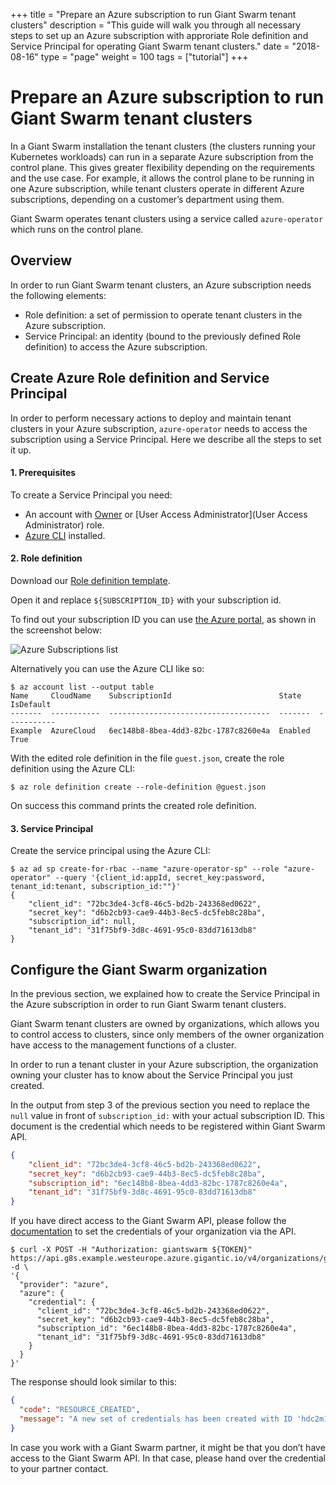 +++
title = "Prepare an Azure subscription to run Giant Swarm tenant clusters"
description = "This guide will walk you through all necessary steps to set up an Azure subscription with approriate Role definition and Service Principal for operating Giant Swarm tenant clusters."
date = "2018-08-16"
type = "page"
weight = 100
tags = ["tutorial"]
+++

# Prepare an Azure subscription to run Giant Swarm tenant clusters

In a Giant Swarm installation the tenant clusters (the clusters running your Kubernetes workloads) can run in a separate Azure subscription from the control plane. This gives greater flexibility depending on the requirements and the use case. For example, it allows the control plane to be running in one Azure subscription, while tenant clusters operate in different Azure subscriptions, depending on a customer’s department using them.

Giant Swarm operates tenant clusters using a service called `azure-operator` which runs on the control plane.

## Overview

In order to run Giant Swarm tenant clusters, an Azure subscription needs the following elements:

- Role definition: a set of permission to operate tenant clusters in the Azure subscription.
- Service Principal: an identity (bound to the previously defined Role definition) to access the Azure subscription.

## Create Azure Role definition and Service Principal

In order to perform necessary actions to deploy and maintain tenant clusters in your Azure subscription, `azure-operator` needs to access the subscription using a Service Principal.
Here we describe all the steps to set it up.

#### 1. Prerequisites

To create a Service Principal you need:

- An account with [Owner](https://docs.microsoft.com/en-us/azure/role-based-access-control/built-in-roles#owner) or [User Access Administrator](User Access Administrator) role.
- [Azure CLI](https://docs.microsoft.com/en-us/cli/azure/install-azure-cli) installed.

#### 2. Role definition

Download our [Role definition template](https://raw.githubusercontent.com/giantswarm/azure-operator/master/policies/guest.tmpl.json).

Open it and replace `${SUBSCRIPTION_ID}` with your subscription id.

To find out your subscription ID you can use [the Azure portal](https://portal.azure.com/#blade/Microsoft_Azure_Billing/SubscriptionsBlade), as shown in the screenshot below:

![Azure Subscriptions list](/img/azure-subscriptions-list.png)

Alternatively you can use the Azure CLI like so:

```nohighlight
$ az account list --output table
Name     CloudName    SubscriptionId                        State    IsDefault
-------  -----------  ------------------------------------  -------  -----------
Example  AzureCloud   6ec148b8-8bea-4dd3-82bc-1787c8260e4a  Enabled  True
```

With the edited role definition in the file `guest.json`, create the role definition using the Azure CLI:

```nohighlight
$ az role definition create --role-definition @guest.json
```

On success this command prints the created role definition.

#### 3. Service Principal

Create the service principal using the Azure CLI:

```nohighlight
$ az ad sp create-for-rbac --name "azure-operator-sp" --role "azure-operator" --query '{client_id:appId, secret_key:password, tenant_id:tenant, subscription_id:""}'
{
    "client_id": "72bc3de4-3cf8-46c5-bd2b-243368ed0622",
    "secret_key": "d6b2cb93-cae9-44b3-8ec5-dc5feb8c28ba",
    "subscription_id": null,
    "tenant_id": "31f75bf9-3d8c-4691-95c0-83dd71613db8"
}
```

## Configure the Giant Swarm organization

In the previous section, we explained how to create the Service Principal in the Azure subscription in order to run Giant Swarm tenant clusters.

Giant Swarm tenant clusters are owned by organizations, which allows you to control access to clusters, since only members of the owner organization have access to the management functions of a cluster.

In order to run a tenant cluster in your Azure subscription, the organization owning your cluster has to know about the Service Principal you just created.

In the output from step 3 of the previous section you need to replace the `null` value in front of `subscription_id:` with your actual subscription ID. This document is the credential which needs to be registered within Giant Swarm API.

```json
{
    "client_id": "72bc3de4-3cf8-46c5-bd2b-243368ed0622",
    "secret_key": "d6b2cb93-cae9-44b3-8ec5-dc5feb8c28ba",
    "subscription_id": "6ec148b8-8bea-4dd3-82bc-1787c8260e4a",
    "tenant_id": "31f75bf9-3d8c-4691-95c0-83dd71613db8"
}
```

If you have direct access to the Giant Swarm API, please follow the [documentation](https://docs.giantswarm.io/api/#operation/addCredentials) to set the credentials of your organization via the API.

```nohighlight
$ curl -X POST -H "Authorization: giantswarm ${TOKEN}" https://api.g8s.example.westeurope.azure.gigantic.io/v4/organizations/giantswarm/credentials -d \
'{
  "provider": "azure",
  "azure": {
    "credential": {
      "client_id": "72bc3de4-3cf8-46c5-bd2b-243368ed0622",
      "secret_key": "d6b2cb93-cae9-44b3-8ec5-dc5feb8c28ba",
      "subscription_id": "6ec148b8-8bea-4dd3-82bc-1787c8260e4a",
      "tenant_id": "31f75bf9-3d8c-4691-95c0-83dd71613db8"
    }
  }
}'
```

The response should look similar to this:

```json
{
  "code": "RESOURCE_CREATED",
  "message": "A new set of credentials has been created with ID 'hdc2m1'"
}
```

In case you work with a Giant Swarm partner, it might be that you don’t have access to the Giant Swarm API. In that case, please hand over the credential to your partner contact.
